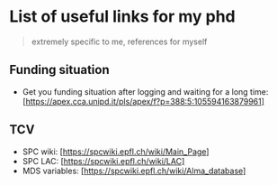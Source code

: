 # List of useful links for my phd
> extremely specific to me, references for myself

## Funding situation

- Get you funding situation after logging and waiting for a long time: [https://apex.cca.unipd.it/pls/apex/f?p=388:5:105594163879961]




## TCV
- SPC wiki: [https://spcwiki.epfl.ch/wiki/Main_Page]
- SPC LAC: [https://spcwiki.epfl.ch/wiki/LAC]
- MDS variables: [https://spcwiki.epfl.ch/wiki/Alma_database]